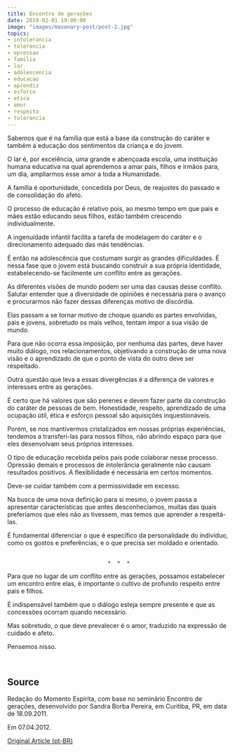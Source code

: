 ```yaml
---
title: Encontro de gerações
date: 2019-02-01 19:00:00
image: "images/masonary-post/post-2.jpg"
topics: 
- intolerancia
- tolerancia
- opressao
- familia
- lar
- adolescencia
- educacao
- aprendiz
- esforco
- etica
- amor
- respeito
- tolerancia
---
```



Sabemos que é na família que está a base da construção do caráter e também a
educação dos sentimentos da criança e do jovem.

O lar é, por excelência, uma grande e abençoada escola, uma instituição humana
educativa na qual aprendemos a amar pais, filhos e irmãos para, um dia,
ampliarmos esse amor a toda a Humanidade.

A família é oportunidade, concedida por Deus, de reajustes do passado e de
consolidação do afeto.

O processo de educação é relativo pois, ao mesmo tempo em que pais e mães estão
educando seus filhos, estão também crescendo individualmente.

A ingenuidade infantil facilita a tarefa de modelagem do caráter e o
direcionamento adequado das más tendências.

É então na adolescência que costumam surgir as grandes dificuldades. É nessa
fase que o jovem está buscando construir a sua própria identidade,
estabelecendo-se facilmente um conflito entre as gerações.

As diferentes visões de mundo podem ser uma das causas desse conflito. Salutar
entender que a diversidade de opiniões é necessária para o avanço e procurarmos
não fazer dessas diferenças motivo de discórdia.

Elas passam a se tornar motivo de choque quando as partes envolvidas, pais e
jovens, sobretudo os mais velhos, tentam impor a sua visão de mundo.

Para que não ocorra essa imposição, por nenhuma das partes, deve haver muito
diálogo, nos relacionamentos, objetivando a construção de uma nova visão e o
aprendizado de que o ponto de vista do outro deve ser respeitado.

Outra questão que leva a essas divergências é a diferença de valores e
interesses entre as gerações.

É certo que há valores que são perenes e devem fazer parte da construção do
caráter de pessoas de bem. Honestidade, respeito, aprendizado de uma ocupação
útil, ética e esforço pessoal são aquisições inquestionáveis.

Porém, se nos mantivermos cristalizados em nossas próprias experiências,
tendemos a transferi-las para nossos filhos, não abrindo espaço para que eles
desenvolvam seus próprios interesses.

O tipo de educação recebida pelos pais pode colaborar nesse processo. Opressão
demais e processos de intolerância geralmente não causam resultados positivos.
A flexibilidade é necessária em certos momentos.

Deve-se cuidar também com a permissividade em excesso.

Na busca de uma nova definição para si mesmo, o jovem passa a apresentar
características que antes desconhecíamos, muitas das quais preferíamos que eles
não as tivessem, mas temos que aprender a respeitá-las.

É fundamental diferenciar o que é específico da personalidade do indivíduo,
como os gostos e preferências, e o que precisa ser moldado e orientado.
                  

                                    *  *  *

Para que no lugar de um conflito entre as gerações, possamos estabelecer um
encontro entre elas, é importante o cultivo de profundo respeito entre pais e
filhos.

É indispensável também que o diálogo esteja sempre presente e que as concessões
ocorram quando necessário.

Mas sobretudo, o que deve prevalecer é o amor, traduzido na expressão de
cuidado e afeto.

Pensemos nisso.

 

## Source
Redação do Momento Espírita, com base no seminário Encontro
de gerações, desenvolvido por Sandra Borba Pereira, em
Curitiba, PR, em data de 18.09.2011.

Em 07.04.2012.



[Original Article (pt-BR)](http://www.momento.com.br/pt/ler_texto.php?id=3395)

